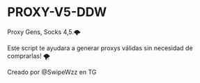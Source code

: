# PROXY-V5-DDW
Proxy Gens, Socks 4,5.🌩️

Este script te ayudara a generar proxys válidas sin necesidad de comprarlas! 🌪️


Creado por @SwipeWzz en TG


